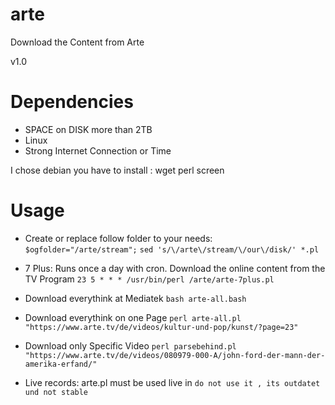 arte
====

Download the Content from Arte

v1.0


Dependencies 
====

- SPACE on DISK more than 2TB 
- Linux
- Strong Internet Connection or Time

I chose debian you have to install : wget perl screen 


Usage 
====
-  Create or replace follow folder to your needs: 
	```$ogfolder="/arte/stream";```
	```sed 's/\/arte\/stream/\/our\/disk/' *.pl```
	
- 7 Plus: Runs once a day with cron. Download the online content from the TV Program
	```23 5 * * * /usr/bin/perl /arte/arte-7plus.pl```
- Download everythink at Mediatek 
	```bash arte-all.bash```
- Download everythink on one Page
	```perl arte-all.pl "https://www.arte.tv/de/videos/kultur-und-pop/kunst/?page=23"```
- Download only Specific Video
	```perl parsebehind.pl "https://www.arte.tv/de/videos/080979-000-A/john-ford-der-mann-der-amerika-erfand/"```
- Live records: arte.pl must be used live in
        ```do not use it , its outdatet und not stable```
	

